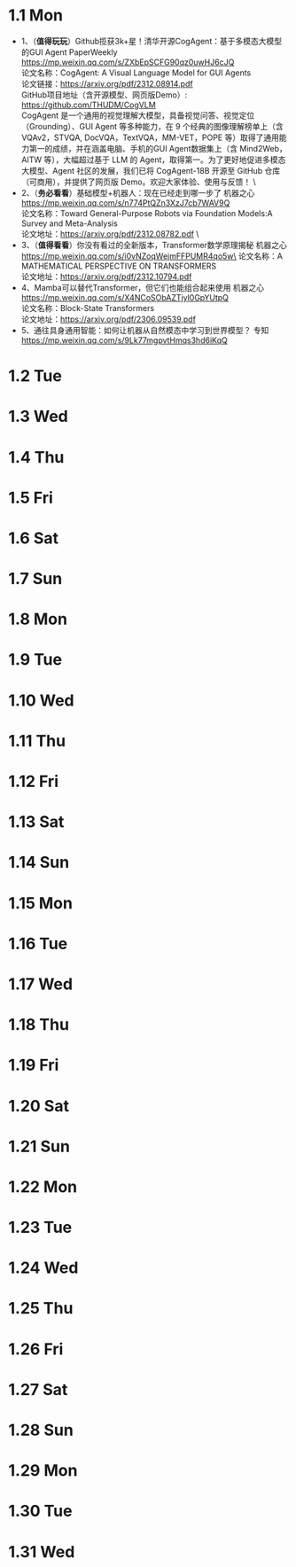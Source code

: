 # 1.1 Mon
* 1、（**值得玩玩**）Github揽获3k+星！清华开源CogAgent：基于多模态大模型的GUI Agent  PaperWeekly  https://mp.weixin.qq.com/s/ZXbEpSCFG90qz0uwHJ6cJQ \
  论文名称：CogAgent: A Visual Language Model for GUI Agents \
  论文链接：https://arxiv.org/pdf/2312.08914.pdf \
  GitHub项目地址（含开源模型、网页版Demo）: https://github.com/THUDM/CogVLM \
  CogAgent 是一个通用的视觉理解大模型，具备视觉问答、视觉定位（Grounding）、GUI Agent 等多种能力，在 9 个经典的图像理解榜单上（含 VQAv2，STVQA, DocVQA，TextVQA，MM-VET，POPE 等）取得了通用能力第一的成绩，并在涵盖电脑、手机的GUI Agent数据集上（含 Mind2Web，AITW 等），大幅超过基于 LLM 的 Agent，取得第一。为了更好地促进多模态大模型、Agent 社区的发展，我们已将 CogAgent-18B 开源至 GitHub 仓库（可商用），并提供了网页版 Demo。欢迎大家体验、使用与反馈！ \
* 2、（**务必看看**）基础模型+机器人：现在已经走到哪一步了  机器之心  https://mp.weixin.qq.com/s/n774PtQZn3XzJ7cb7WAV9Q \
  论文名称：Toward General-Purpose Robots via Foundation Models:A Survey and Meta-Analysis \
  论文地址：https://arxiv.org/pdf/2312.08782.pdf \
* 3、（**值得看看**）你没有看过的全新版本，Transformer数学原理揭秘  机器之心  https://mp.weixin.qq.com/s/i0vNZoqWejmFFPUMR4qo5w\
  论文名称：A MATHEMATICAL PERSPECTIVE ON TRANSFORMERS \
  论文地址：https://arxiv.org/pdf/2312.10794.pdf
* 4、Mamba可以替代Transformer，但它们也能组合起来使用  机器之心  https://mp.weixin.qq.com/s/X4NCoSObAZTjyl0GpYUtpQ \
  论文名称：Block-State Transformers \
  论文地址：https://arxiv.org/pdf/2306.09539.pdf
* 5、通往具身通用智能：如何让机器从自然模态中学习到世界模型？  专知  https://mp.weixin.qq.com/s/9Lk77mgpvtHmqs3hd6iKqQ 

# 1.2 Tue
# 1.3 Wed
# 1.4 Thu
# 1.5 Fri
# 1.6 Sat
# 1.7 Sun

# 1.8 Mon
# 1.9 Tue
# 1.10 Wed
# 1.11 Thu
# 1.12 Fri
# 1.13 Sat
# 1.14 Sun

# 1.15 Mon
# 1.16 Tue
# 1.17 Wed
# 1.18 Thu
# 1.19 Fri
# 1.20 Sat
# 1.21 Sun

# 1.22 Mon
# 1.23 Tue
# 1.24 Wed
# 1.25 Thu
# 1.26 Fri
# 1.27 Sat
# 1.28 Sun

# 1.29 Mon
# 1.30 Tue
# 1.31 Wed
